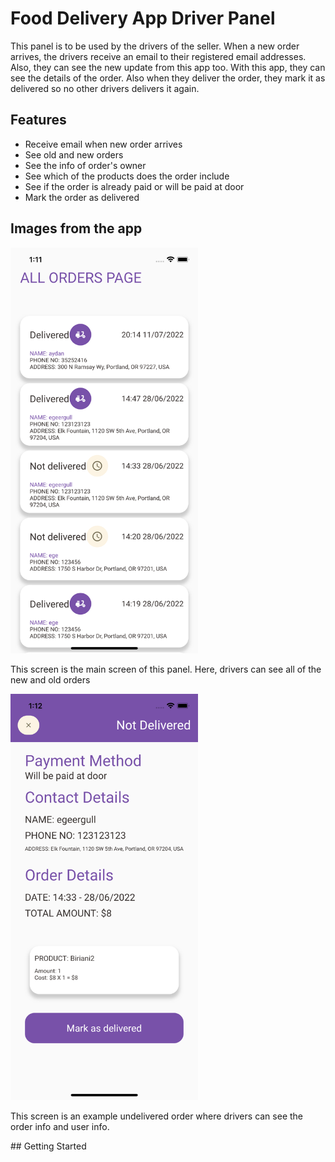 # Food Delivery App Driver Panel
<p>This panel is to be used by the drivers of the seller. When a new order arrives, the drivers 
receive an email to their registered email addresses. Also, they can see the new update from this app 
too. With this app, they can see the details of the order. Also when they deliver the order, they mark it
as delivered so no other drivers delivers it again.</p>

## Features
<ul>
    <li>Receive email when new order arrives</li>
    <li>See old and new orders</li>
    <li>See the info of order's owner</li>
    <li>See which of the products does the order include</li>
    <li>See if the order is already paid or will be paid at door</li>
    <li>Mark the order as delivered</li>
</ul>

## Images from the app
<img width="300" src="./assets/image/readme_images/driver_01.png" alt="An image from the app" />
<p>This screen is the main screen of this panel. Here, drivers can see all of the new and old orders</p>


<img width = "300" src="./assets/image/readme_images/driver_02.png" alt="An image from the app" />
<p>This screen is an example undelivered order where drivers can see the order info and user info.</p>
## Getting Started

